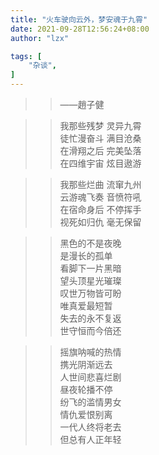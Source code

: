 ```yaml
---
title: "火车驶向云外，梦安魂于九霄"
date: 2021-09-28T12:56:24+08:00
author: "lzx"

tags: [
    "杂谈",
]
---
```


>> ——趙子健  

>> 我那些残梦 灵异九霄  
>> 徒忙漫奋斗 满目沧桑  
>> 在滑翔之后 完美坠落  
>> 在四维宇宙 炫目遨游  

>> 我那些烂曲 流窜九州  
>> 云游魂飞奏 音愤符吼  
>> 在宿命身后 不停挥手  
>> 视死如归仇 毫无保留  

>> 黑色的不是夜晚  
>> 是漫长的孤单  
>> 看脚下一片黑暗  
>> 望头顶星光璀璨  
>> 叹世万物皆可盼  
>> 唯真爱最短暂  
>> 失去的永不复返  
>> 世守恒而今倍还  

>> 摇旗呐喊的热情  
>> 携光阴渐远去  
>> 人世间悲喜烂剧  
>> 昼夜轮播不停  
>> 纷飞的滥情男女  
>> 情仇爱恨别离  
>> 一代人终将老去  
>> 但总有人正年轻

